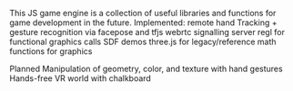 This JS game engine is a collection of useful libraries and functions for game development in the future.
Implemented:
remote hand Tracking + gesture recognition via facepose and tfjs
webrtc signalling server
regl for functional graphics calls
SDF demos
three.js for legacy/reference
math functions for graphics

Planned
Manipulation of geometry, color, and texture with hand gestures
Hands-free VR world with
    chalkboard
    